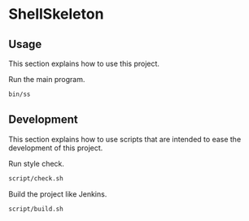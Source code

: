 # ShellSkeleton

## Usage

This section explains how to use this project.

Run the main program.

```sh
bin/ss
```


## Development

This section explains how to use scripts that are intended to ease the development of this project.

Run style check.

```sh
script/check.sh
```

Build the project like Jenkins.

```sh
script/build.sh
```
